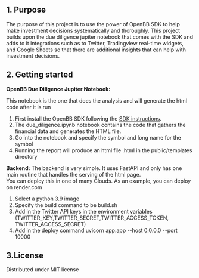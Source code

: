 ## 1. Purpose
The purpose of this project is to use the power of OpenBB SDK to help make investment decisions systematically and thoroughly.
This project builds upon the due diligence jupiter notebook that comes with the SDK and adds to it integrations such as to Twitter, 
Tradingview real-time widgets, and Google Sheets so that there are additional insights that can help with investment decisions.



## 2. Getting started


   **OpenBB Due Diligence Jupiter Notebook:**

   This notebook is the one that does the analysis and will generate the html code after it is run

   1. First install the OpenBB SDK following the [SDK instructions](https://github.com/OpenBB-finance/OpenBBTerminal/blob/develop/README.md).  
   2. The due_diligence.ipynb notebook contains the code that gathers the financial data and generates the HTML file.  
   3. Go into the notebook and specify the symbol and long name for the symbol 
   4. Running the report will produce an html file <symbol-name>.html in the public/templates directory


   **Backend:**
   The backend is very simple.  It uses FastAPI and only has one main routine that handles the serving of the html page.  
   You can deploy this in one of many Clouds.  As an example, you can deploy on render.com

   1. Select a python 3.9 image
   2. Specify the build command to be build.sh
   3. Add in the Twitter API keys in the environment variables (TWITTER_KEY,TWITTER_SECRET,TWITTER_ACCESS_TOKEN, TWITTER_ACCESS_SECRET)
   4. Add in the deploy command
   uvicorn app:app --host 0.0.0.0 --port 10000


## 3.License
Distributed under MIT license